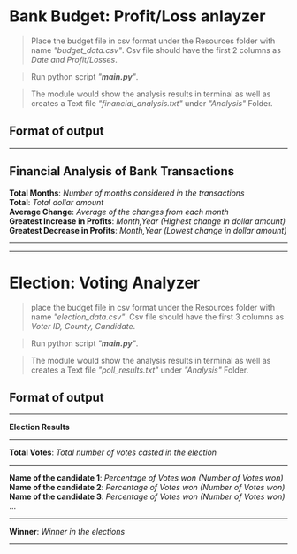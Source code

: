 
# Bank Budget: Profit/Loss anlayzer
> Place the budget file in csv format under the Resources folder with name _"budget_data.csv"_. Csv file should have the first 2 columns as _Date and Profit/Losses_.

> Run python script _"**main.py**"_.

> The module would show the analysis results in terminal as well as creates a Text file _"financial_analysis.txt"_ under _"Analysis"_ Folder.

## Format of output
--------------------------------------------------
**Financial Analysis of Bank Transactions**  
--------------------------------------------------
**Total Months**: _Number of months considered in the transactions_  
**Total**: _Total dollar amount_  
**Average Change**: _Average of the changes from each month_  
**Greatest Increase in Profits**: _Month,Year (Highest change in dollar amount)_  
**Greatest Decrease in Profits**: _Month,Year (Lowest change in dollar amount)_

--------------------------------------------------
--------------------------------------------------

# Election: Voting Analyzer
> place the budget file in csv format under the Resources folder with name _"election_data.csv"_. Csv file should have the first 3 columns as _Voter ID, County, Candidate_.

> Run python script _"**main.py**"_.

> The module would show the analysis results in terminal as well as creates a Text file _"poll_results.txt"_ under _"Analysis"_ Folder.

## Format of output
--------------------------------------------------
**Election Results**

--------------------------------------------------

**Total Votes**: _Total number of votes casted in the election_

--------------------------------------------------
**Name of the candidate 1**: _Percentage of Votes won (Number of Votes won)_  
**Name of the candidate 2**: _Percentage of Votes won (Number of Votes won)_  
**Name of the candidate 3**: _Percentage of Votes won (Number of Votes won)_  
...  

--------------------------------------------------
**Winner**: _Winner in the elections_

--------------------------------------------------
